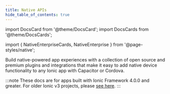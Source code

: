 ```yaml
---
title: Native APIs
hide_table_of_contents: true
---
```


import DocsCard from '@theme/DocsCard';
import DocsCards from '@theme/DocsCards';

import { NativeEnterpriseCards, NativeEnterprise } from '@page-styles/native';

<head>
  <title>Native APIs - Build Open-Source Native Application Experiences</title>
  <meta name="description" content="Build native application experiences with open-source Native APIs. Easily add native device functionality to any Ionic app with Capacitor or Cordova." />
  <style>{`
    :root {
      --doc-item-container-width: 60rem;
    }
  `}</style>
</head>

Build native-powered app experiences with a collection of open source and premium plugins and integrations that make it easy to add native device functionality to any Ionic app with Capacitor or Cordova.

<intro-end />

<NativeEnterpriseCards />

<NativeEnterprise />

:::note
These docs are for apps built with Ionic Framework 4.0.0 and greater. For older Ionic v3 projects, please [see here](https://ionicframework.com/docs/v3/native/).
:::
